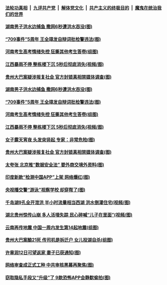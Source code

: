####  [法轮功真相](../../../../basic/blob/master/README.md?t=07100431) &nbsp;|&nbsp; [九评共产党](../../../../9ping.md/blob/master/README.md?t=07100431) &nbsp;|&nbsp; [解体党文化](../../../../jtdwh.md/blob/master/README.md?t=07100431)  &nbsp;|&nbsp; [共产主义的终极目的](../../../../gczydzjmd.md/blob/master/README.md?t=07100431) &nbsp;|&nbsp; [魔鬼在统治我们的世界](../../../../mgztzwmdsj.md/blob/master/README.md?t=07100431) 

#### [湖南男子洪水边捕鱼 撒网6秒遭洪水吞没(图)](../pages/p1/939194.md?t=07100431) 

#### [“709事件”5周年 王全璋发自辩词批检警违法(图)](../pages/p1/939190.md?t=07100431) 


#### [河南考生高考情绪失控 狂撕其他考生答卷(组图)](../pages/p1/939173.md?t=07100431) 

#### [江西暴雨不停 整栋楼下沉 5秒后彻底消失(视频/图)](../pages/p1/939166.md?t=07100431) 

#### [贵州大巴案疑涉报复社会 官方封锁真相禁媒体调查(图)](../pages/p1/939113.md?t=07100431) 

#### [湖南男子洪水边捕鱼 撒网6秒遭洪水吞没(图)](../pages/p1/939194.md?t=07100431) 

#### [“709事件”5周年 王全璋发自辩词批检警违法(图)](../pages/p1/939190.md?t=07100431) 



#### [河南考生高考情绪失控 狂撕其他考生答卷(组图)](../pages/p1/939173.md?t=07100431) 

#### [江西暴雨不停 整栋楼下沉 5秒后彻底消失(视频/图)](../pages/p1/939166.md?t=07100431) 

#### [女子露天宵夜 头发突竖起 专家：非常危险(图)](../pages/p1/939162.md?t=07100431) 

#### [贵州大巴案疑涉报复社会 官方封锁真相禁媒体调查(图)](../pages/p1/939113.md?t=07100431) 

#### [太夸张 北京推“数据安全法” 要外商交境外资料(图)](../pages/p1/939101.md?t=07100431) 

#### [印度新款“检测中国APP”上架 网络爆红(图)](../pages/p1/939111.md?t=07100431) 

#### [央视播交警“游泳”视察学校 却穿帮了(图)](../pages/p1/939097.md?t=07100431) 


#### [千岛湖9孔全开泄洪 半小时流量相当西湖 洪水倒灌住宅(视频/图)](../pages/p1/939091.md?t=07100431) 

#### [湖北贵州惊传山崩 多人活埋失踪 民心碎喊“儿子在里面”(视频/图)](../pages/p1/939078.md?t=07100431) 

#### [云南再传地震 中国一周内发生第14起地震(组图)](../pages/p1/939067.md?t=07100431) 

#### [贵州大巴案酿21死 传司机是拆迁户 女儿投湖自杀(组图)](../pages/p1/939068.md?t=07100431) 


#### [许章润12日可望返家 妻子已获通知(图)](../pages/p1/939060.md?t=07100431) 

#### [网络审查成正式工种 中共审核黑幕再聚焦(图)](../pages/p1/939024.md?t=07100431) 

#### [窃取隐私手段又“升级”了 9款恐怖APP会静默偷拍(图)](../pages/p1/938973.md?t=07100431) 

